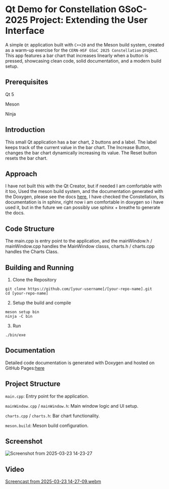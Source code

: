 # Qt Demo for Constellation GSoC-2025 Project: Extending the User Interface 
A simple `Qt` application built with `C++20` and the Meson build system, created as a warm-up exercise for the `CERN-HSF GSoC 2025 Constellation` project. This app features a bar chart that increases linearly when a button is pressed, showcasing clean code, solid documentation, and a modern build setup.

## Prerequisites ##
Qt 5

Meson

Ninja

## Introduction ##
This small Qt application has a bar chart, 2 buttons and a label.
The label keeps track of the current value in the bar chart.
The Increase Button, changes the bar chart dynamically increasing its value.
The Reset button resets the bar chart.

## Approach ##
I have not built this with the Qt Creator, but if needed I am comfortable with it too, Used the meson build system, and the documentation generated with the Doxygen, please see the docs [here](https://aditya-138-12.github.io/GSoC-2025-Constellation-Assignment/html/index.html), I have checked the Constellation, its documentation is in sphinx, right now i am comfortable in doxygen so i have used it, but in the future we can possibly use sphinx + breathe to generate the docs.

## Code Structure ##
The main.cpp is entry point to the application, and the mainWindow.h / mainWindow.cpp handles the MainWindow classs, charts.h / charts.cpp handles the Charts Class.

## Building and Running ##
1. Clone the Repository
```
git clone https://github.com/[your-username]/[your-repo-name].git
cd [your-repo-name]
```
2. Setup the build and compile
```
meson setup bin
ninja -C bin
```
3. Run
```
./bin/exe
```

## Documentation ##
Detailed code documentation is generated with Doxygen and hosted on GitHub Pages:[here](https://aditya-138-12.github.io/GSoC-2025-Constellation-Assignment/html/index.html)

## Project Structure ##
`main.cpp`: Entry point for the application.

`mainWindow.cpp` / `mainWindow.h`: Main window logic and UI setup.

`charts.cpp` / `charts.h`: Bar chart functionality.

`meson.build`: Meson build configuration.

## Screenshot ##
![Screenshot from 2025-03-23 14-23-27](https://github.com/user-attachments/assets/6ea9ff81-1d5c-49d6-b80e-f46f046b11a7)

## Video ##
[Screencast from 2025-03-23 14-27-09.webm](https://github.com/user-attachments/assets/1a36fc8b-d7c7-4f44-a446-695b7d68dfea)

